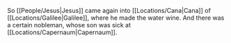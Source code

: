 So [[People/Jesus\|Jesus]] came again into [[Locations/Cana\|Cana]] of [[Locations/Galilee\|Galilee]], where he made the water wine. And there was a certain nobleman, whose son was sick at [[Locations/Capernaum\|Capernaum]].
